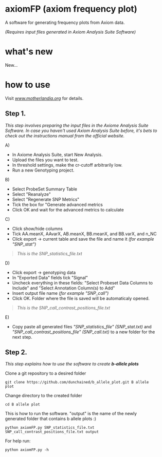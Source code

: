 # axiomFP (axiom frequency plot)
A software for generating frequency plots from Axiom data.

_(Requires input files generated in Axiom Analysis Suite Software)_

# what's new
New...

# how to use
Visit _www.motherlandia.org_ for details.

## Step 1. 
_This step involves preparing the input files in the Axiome Analysis Suite  Software._
_In case you haven't used Axiom Analysis Suite before, it's bets to check out the instructions manual from the official website._

A)

* In Axiome Analysis Suite, start New Analysis.
* Upload the files you want to test.
* In threshold settings, make the cr-cutoff arbitrarily low.
* Run a new Genotyping project.

B)

* Select ProbeSet Summary Table
* Select "Reanalyze"
* Select "Regenerate SNP Metrics"
* Tick the box for "Generate advanced metrics
* Click OK and wait for the advanced metrics to calculate

C)

* Click show/hide columns
* Tick AA.meanX, AAvarX, AB.meanX, BB.meanX, and BB.varX, and n_NC
* Click export -> current table and save the file and name it _(for example "SNP_stat")_

> _This is the SNP_statistics_file.txt_

D) 

* Click export -> genotyping data
* In "Exported Data" fields tick "Signal"
* Uncheck everything in these fields: "Select Probeset Data Columns to Include" and "Select Annotation Column(s) to Add" 
* Insert output file name _(for example "SNP_call")_
* Click OK. Folder where the file is saved will be automaticaly opened. 

> _This is the SNP_call_contrast_positions_file.txt_

E) 

* Copy paste all generated files _"SNP_statistics_file"_ _(SNP_stat.txt)_ and _"SNP_call_contrast_positions_file"_ _(SNP_call.txt)_ to a new folder for the next step.

## Step 2. 
_This step explains how to use the software to create **b-allele plots**_

Clone a git repository to a desired folder 

`git clone https://github.com/dunchained/b_allele_plot.git B allele plot`

Change directory to the created folder
 
`cd B allele plot`

This is how to run the software. "output" is the name of the newly generated folder that contains b allele plots :)

`python axiomFP.py SNP_statistics_file.txt SNP_call_contrast_positions_file.txt output`

For help run:

`python axiomFP.py -h`




